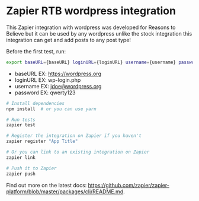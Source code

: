 # Zapier RTB wordpress integration
This Zapier integration with wordpress was developed for Reasons to Believe but it can be used by any wordpress
unlike the stock integration this integration can get and add posts to any post type!

Before the first test, run:
```bash
export baseURL={baseURL} loginURL={loginURL} username={username} password={password}
```
- baseURL EX: https://wordpress.org
- loginURL EX: wp-login.php
- username EX: jdoe@wordpress.org
- password EX: qwerty123

```bash
# Install dependencies
npm install  # or you can use yarn

# Run tests
zapier test

# Register the integration on Zapier if you haven't
zapier register "App Title"

# Or you can link to an existing integration on Zapier
zapier link

# Push it to Zapier
zapier push
```

Find out more on the latest docs: https://github.com/zapier/zapier-platform/blob/master/packages/cli/README.md.
